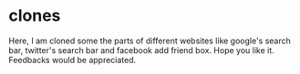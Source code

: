 # clones
Here, I am cloned some the parts of different websites like google's search bar, twitter's search bar and facebook add friend box.
Hope you like it. 
Feedbacks would be appreciated.
